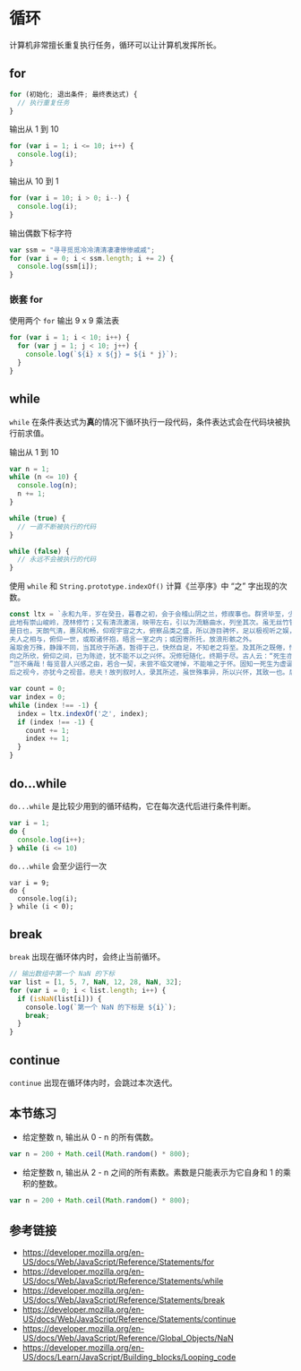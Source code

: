 # 循环

计算机非常擅长重复执行任务，循环可以让计算机发挥所长。

## for
```javascript
for (初始化; 退出条件; 最终表达式) {
  // 执行重复任务
}
```

输出从 1 到 10
```javascript
for (var i = 1; i <= 10; i++) {
  console.log(i);
}
```

输出从 10 到 1
```javascript
for (var i = 10; i > 0; i--) {
  console.log(i);
}
```

输出偶数下标字符
```javascript
var ssm = "寻寻觅觅冷冷清清凄凄惨惨戚戚";
for (var i = 0; i < ssm.length; i += 2) {
  console.log(ssm[i]);
}
```

### 嵌套 for
使用两个 `for` 输出 9 x 9 乘法表
```javascript
for (var i = 1; i < 10; i++) {
  for (var j = 1; j < 10; j++) {
    console.log(`${i} x ${j} = ${i * j}`);
  }
}
```

## while
`while` 在条件表达式为**真**的情况下循环执行一段代码，条件表达式会在代码块被执行前求值。

输出从 1 到 10
```javascript
var n = 1;
while (n <= 10) {
  console.log(n);
  n += 1;
}
```

```javascript
while (true) {
  // 一直不断被执行的代码
}
```

```javascript
while (false) {
  // 永远不会被执行的代码
}
```
使用 `while` 和 `String.prototype.indexOf()` 计算《兰亭序》中 “之” 字出现的次数。
```javascript
const ltx = `永和九年，岁在癸丑，暮春之初，会于会稽山阴之兰，修禊事也。群贤毕至，少长咸集。
此地有崇山峻岭，茂林修竹；又有清流激湍，映带左右，引以为流觞曲水，列坐其次。虽无丝竹管弦之盛，一觞一咏，亦足以畅叙幽情。
是日也，天朗气清，惠风和畅，仰观宇宙之大，俯察品类之盛，所以游目骋怀，足以极视听之娱，信可乐也。
夫人之相与，俯仰一世，或取诸怀抱，晤言一室之内；或因寄所托，放浪形骸之外。
虽取舍万殊，静躁不同，当其欣于所遇，暂得于己，快然自足，不知老之将至。及其所之既倦，情随事迁，感慨系之矣。
向之所欣，俯仰之间，已为陈迹，犹不能不以之兴怀。况修短随化，终期于尽。古人云：“死生亦大矣。
”岂不痛哉！每览昔人兴感之由，若合一契，未尝不临文嗟悼，不能喻之于怀。固知一死生为虚诞，齐彭殇为妄作。
后之视今，亦犹今之视昔。悲夫！故列叙时人，录其所述，虽世殊事异，所以兴怀，其致一也。后之览者，亦将有感于斯文。`;

var count = 0;
var index = 0;
while (index !== -1) {
  index = ltx.indexOf('之', index);
  if (index !== -1) {
    count += 1;
    index += 1;
  }
}
```

## do...while
`do...while` 是比较少用到的循环结构，它在每次迭代后进行条件判断。
```javascript
var i = 1;
do {
  console.log(i++);
} while (i <= 10)
```
`do...while` 会至少运行一次
```
var i = 9;
do {
  console.log(i);
} while (i < 0);
```

## break
`break` 出现在循环体内时，会终止当前循环。
```javascript
// 输出数组中第一个 NaN 的下标
var list = [1, 5, 7, NaN, 12, 28, NaN, 32];
for (var i = 0; i < list.length; i++) {
  if (isNaN(list[i])) {
    console.log(`第一个 NaN 的下标是 ${i}`);
    break;
  }
}
```

## continue
`continue` 出现在循环体内时，会跳过本次迭代。

## 本节练习
* 给定整数 n, 输出从 0 - n 的所有偶数。
```javascript
var n = 200 + Math.ceil(Math.random() * 800);
```

* 给定整数 n, 输出从 2 - n 之间的所有素数。素数是只能表示为它自身和 1 的乘积的整数。
```javascript
var n = 200 + Math.ceil(Math.random() * 800);
```

## 参考链接
* https://developer.mozilla.org/en-US/docs/Web/JavaScript/Reference/Statements/for
* https://developer.mozilla.org/en-US/docs/Web/JavaScript/Reference/Statements/while
* https://developer.mozilla.org/en-US/docs/Web/JavaScript/Reference/Statements/break
* https://developer.mozilla.org/en-US/docs/Web/JavaScript/Reference/Statements/continue
* https://developer.mozilla.org/en-US/docs/Web/JavaScript/Reference/Global_Objects/NaN
* https://developer.mozilla.org/en-US/docs/Learn/JavaScript/Building_blocks/Looping_code

